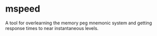 mspeed
======

A tool for overlearning the memory peg mnemonic system and getting response times to near instantaneous levels.
